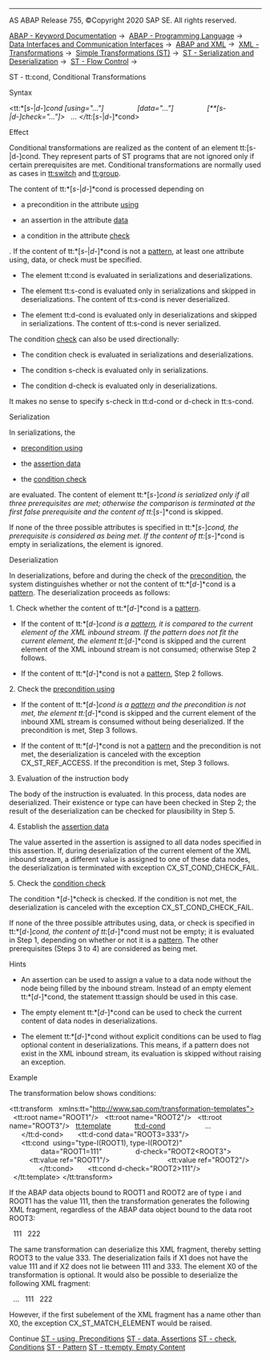   

* * *

AS ABAP Release 755, ©Copyright 2020 SAP SE. All rights reserved.

[ABAP - Keyword Documentation](https://help.sap.com/doc/abapdocu_755_index_htm/7.55/en-US/abenabap.htm) →  [ABAP - Programming Language](https://help.sap.com/doc/abapdocu_755_index_htm/7.55/en-US/abenabap_reference.htm) →  [Data Interfaces and Communication Interfaces](https://help.sap.com/doc/abapdocu_755_index_htm/7.55/en-US/abenabap_data_communication.htm) →  [ABAP and XML](https://help.sap.com/doc/abapdocu_755_index_htm/7.55/en-US/abenabap_xml.htm) →  [XML - Transformations](https://help.sap.com/doc/abapdocu_755_index_htm/7.55/en-US/abenabap_xml_trafos.htm) →  [Simple Transformations (ST)](https://help.sap.com/doc/abapdocu_755_index_htm/7.55/en-US/abenabap_st.htm) →  [ST - Serialization and Deserialization](https://help.sap.com/doc/abapdocu_755_index_htm/7.55/en-US/abenst_serial_deserial.htm) →  [ST - Flow Control](https://help.sap.com/doc/abapdocu_755_index_htm/7.55/en-US/abenst_flow_control.htm) → 

ST - tt:cond, Conditional Transformations

Syntax

<tt:*\[*s-*|*d-*\]*cond *\[*using="..."*\]*
                *\[*data="..."*\]*
                *\[**\[*s-*|*d-*\]*check="..."*\]*\>
  ...
</tt:*\[*s-*|*d-*\]*cond>

Effect

Conditional transformations are realized as the content of an element tt:\[s-|d-\]cond. They represent parts of ST programs that are not ignored only if certain prerequisites are met. Conditional transformations are normally used as cases in [tt:switch](https://help.sap.com/doc/abapdocu_755_index_htm/7.55/en-US/abenst_tt_switch.htm) and [tt:group](https://help.sap.com/doc/abapdocu_755_index_htm/7.55/en-US/abenst_tt_group.htm).

The content of tt:*\[*s-*|*d-*\]*cond is processed depending on

-   a precondition in the attribute [using](https://help.sap.com/doc/abapdocu_755_index_htm/7.55/en-US/abenst_using.htm)

-   an assertion in the attribute [data](https://help.sap.com/doc/abapdocu_755_index_htm/7.55/en-US/abenst_data.htm)

-   a condition in the attribute [check](https://help.sap.com/doc/abapdocu_755_index_htm/7.55/en-US/abenst_check.htm)

. If the content of tt:*\[*s-*|*d-*\]*cond is not a [pattern](https://help.sap.com/doc/abapdocu_755_index_htm/7.55/en-US/abenst_pattern.htm), at least one attribute using, data, or check must be specified.

-   The element tt:cond is evaluated in serializations and deserializations.

-   The element tt:s-cond is evaluated only in serializations and skipped in deserializations. The content of tt:s-cond is never deserialized.

-   The element tt:d-cond is evaluated only in deserializations and skipped in serializations. The content of tt:s-cond is never serialized.

The condition [check](https://help.sap.com/doc/abapdocu_755_index_htm/7.55/en-US/abenst_check.htm) can also be used directionally:

-   The condition check is evaluated in serializations and deserializations.

-   The condition s-check is evaluated only in serializations.

-   The condition d-check is evaluated only in deserializations.

It makes no sense to specify s-check in tt:d-cond or d-check in tt:s-cond.

Serialization

In serializations, the

-   [precondition using](https://help.sap.com/doc/abapdocu_755_index_htm/7.55/en-US/abenst_using.htm)

-   the [assertion data](https://help.sap.com/doc/abapdocu_755_index_htm/7.55/en-US/abenst_data.htm)

-   the [condition check](https://help.sap.com/doc/abapdocu_755_index_htm/7.55/en-US/abenst_check.htm)

are evaluated. The content of element tt:*\[*s-*\]*cond is serialized only if all three prerequisites are met; otherwise the comparison is terminated at the first false prerequisite and the content of tt:*\[*s-*\]*cond is skipped.

If none of the three possible attributes is specified in tt:*\[*s-*\]*cond, the prerequisite is considered as being met. If the content of tt:*\[*s-*\]*cond is empty in serializations, the element is ignored.

Deserialization

In deserializations, before and during the check of the [precondition](https://help.sap.com/doc/abapdocu_755_index_htm/7.55/en-US/abenst_using.htm), the system distinguishes whether or not the content of tt:*\[*d-*\]*cond is a [pattern](https://help.sap.com/doc/abapdocu_755_index_htm/7.55/en-US/abenst_pattern.htm). The deserialization proceeds as follows:

1\. Check whether the content of tt:*\[*d-*\]*cond is a [pattern](https://help.sap.com/doc/abapdocu_755_index_htm/7.55/en-US/abenst_pattern.htm).

-   If the content of tt:*\[*d-*\]*cond is a [pattern](https://help.sap.com/doc/abapdocu_755_index_htm/7.55/en-US/abenst_pattern.htm), it is compared to the current element of the XML inbound stream. If the pattern does not fit the current element, the element tt:*\[*d-*\]*cond is skipped and the current element of the XML inbound stream is not consumed; otherwise Step 2 follows.

-   If the content of tt:*\[*d-*\]*cond is not a [pattern](https://help.sap.com/doc/abapdocu_755_index_htm/7.55/en-US/abenst_pattern.htm), Step 2 follows.

2\. Check the [precondition using](https://help.sap.com/doc/abapdocu_755_index_htm/7.55/en-US/abenst_using.htm)

-   If the content of tt:*\[*d-*\]*cond is a [pattern](https://help.sap.com/doc/abapdocu_755_index_htm/7.55/en-US/abenst_pattern.htm) and the precondition is not met, the element tt:*\[*d-*\]*cond is skipped and the current element of the inbound XML stream is consumed without being deserialized. If the precondition is met, Step 3 follows.

-   If the content of tt:*\[*d-*\]*cond is not a [pattern](https://help.sap.com/doc/abapdocu_755_index_htm/7.55/en-US/abenst_pattern.htm) and the precondition is not met, the deserialization is canceled with the exception CX\_ST\_REF\_ACCESS. If the precondition is met, Step 3 follows.

3\. Evaluation of the instruction body

The body of the instruction is evaluated. In this process, data nodes are deserialized. Their existence or type can have been checked in Step 2; the result of the deserialization can be checked for plausibility in Step 5.

4\. Establish the [assertion data](https://help.sap.com/doc/abapdocu_755_index_htm/7.55/en-US/abenst_data.htm)

The value asserted in the assertion is assigned to all data nodes specified in this assertion. If, during deserialization of the current element of the XML inbound stream, a different value is assigned to one of these data nodes, the deserialization is terminated with exception CX\_ST\_COND\_CHECK\_FAIL.

5\. Check the [condition check](https://help.sap.com/doc/abapdocu_755_index_htm/7.55/en-US/abenst_check.htm)

The condition *\[*d-*\]*check is checked. If the condition is not met, the deserialization is canceled with the exception CX\_ST\_COND\_CHECK\_FAIL.

If none of the three possible attributes using, data, or check is specified in tt:*\[*d-*\]*cond, the content of tt:*\[*d-*\]*cond must not be empty; it is evaluated in Step 1, depending on whether or not it is a [pattern](https://help.sap.com/doc/abapdocu_755_index_htm/7.55/en-US/abenst_pattern.htm). The other prerequisites (Steps 3 to 4) are considered as being met.

Hints

-   An assertion can be used to assign a value to a data node without the node being filled by the inbound stream. Instead of an empty element tt:*\[*d-*\]*cond, the statement tt:assign should be used in this case.

-   The empty element tt:*\[*d-*\]*cond can be used to check the current content of data nodes in deserializations.

-   The element tt:*\[*d-*\]*cond without explicit conditions can be used to flag optional content in deserializations. This means, if a pattern does not exist in the XML inbound stream, its evaluation is skipped without raising an exception.

Example

The transformation below shows conditions:

<tt:transform
  xmlns:tt="http://www.sap.com/transformation-templates">
  <tt:root name="ROOT1"/>
  <tt:root name="ROOT2"/>
  <tt:root name="ROOT3"/>
  <tt:template>
    <X>
      <tt:d-cond>
        <X0>
          ...
        </X0>
      </tt:d-cond>
      <tt:d-cond data="ROOT3=333"/>
      <tt:cond  using="type-I(ROOT1), type-I(ROOT2)"
                data="ROOT1=111"
                d-check="ROOT2<ROOT3">
        <X1>
          <tt:value ref="ROOT1"/>
        </X1>
        <X2>
          <tt:value ref="ROOT2"/>
        </X2>
      </tt:cond>
      <tt:cond d-check="ROOT2>111"/>
    </X>
  </tt:template>
</tt:transform>

If the ABAP data objects bound to ROOT1 and ROOT2 are of type i and ROOT1 has the value 111, then the transformation generates the following XML fragment, regardless of the ABAP data object bound to the data root ROOT3:

<X>
  <X1>111</X1>
  <X2>222</X2>
</X>

The same transformation can deserialize this XML fragment, thereby setting ROOT3 to the value 333. The deserialization fails if X1 does not have the value 111 and if X2 does not lie between 111 and 333. The element X0 of the transformation is optional. It would also be possible to deserialize the following XML fragment:

<X>
  <X0>...</X0>
  <X1>111</X1>
  <X2>222</X2>
</X>

However, if the first subelement of the XML fragment has a name other than X0, the exception CX\_ST\_MATCH\_ELEMENT would be raised.

Continue
[ST - using, Preconditions](https://help.sap.com/doc/abapdocu_755_index_htm/7.55/en-US/abenst_using.htm)
[ST - data, Assertions](https://help.sap.com/doc/abapdocu_755_index_htm/7.55/en-US/abenst_data.htm)
[ST - check, Conditions](https://help.sap.com/doc/abapdocu_755_index_htm/7.55/en-US/abenst_check.htm)
[ST - Pattern](https://help.sap.com/doc/abapdocu_755_index_htm/7.55/en-US/abenst_pattern.htm)
[ST - tt:empty, Empty Content](https://help.sap.com/doc/abapdocu_755_index_htm/7.55/en-US/abenst_tt_empty.htm)